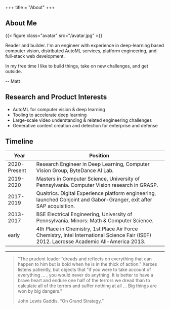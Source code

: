 +++
title = "About"
+++

## About Me

{{< figure class="avatar" src="/avatar.jpg" >}}

Reader and builder. I'm an engineer with experience in deep-learning based computer vision, distributed AutoML services, platform engineering, and full-stack web development.

In my free time I like to build things, take on new challenges, and get outside.

-- Matt

## Research and Product Interests

- AutoML for computer vision & deep learning
- Tooling to accelerate deep learning
- Large-scale video understanding & related engineering challenges
- Generative content creation and detection for enterprise and defense


## Timeline

Year | Position
-----|-------
2020-Present | Research Engineer in Deep Learning, Computer Vision Group, ByteDance AI Lab.
2019-2020 | Masters in Computer Science, University of Pennsylvania. Computer Vision research in GRASP.
2017-2019 | Qualtrics. Digital Experience platform engineering, launched Conjoint and Gabor-Granger, exit after SAP acquisition.
2013-2017 | BSE Electrical Engineering, University of Pennsylvania. Minors: Math & Computer Science. 
early | 4th Place in Chemistry, 1st Place Air Force Chemistry, Intel International Science Fair (ISEF) 2012. Lacrosse Academic All-America 2013. 



---
>"The prudent leader “dreads and reflects on everything that can happen to him but is bold when he is in the thick of action." Xerxes listens patiently, but objects that "if you were to take account of everything ... , you would never do anything. It is better to have a brave heart and endure one half of the terrors we dread than to calculate all of the terrors and suffer nothing at all ... Big things are won by big dangers."
>
> John Lewis Gaddis. “On Grand Strategy.” 